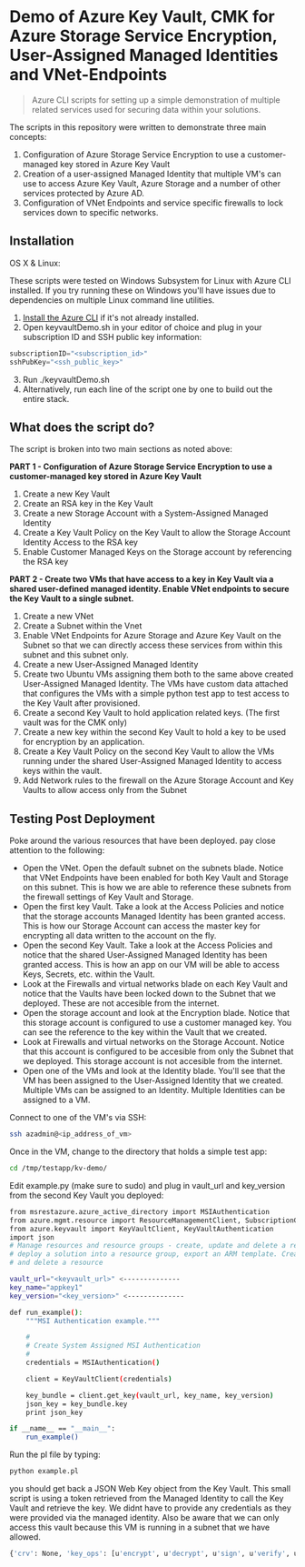 # Demo of Azure Key Vault, CMK for Azure Storage Service Encryption, User-Assigned Managed Identities and VNet-Endpoints
> Azure CLI scripts for setting up a simple demonstration of multiple related services used for securing data within your solutions.

The scripts in this repository were written to demonstrate three main concepts:

1. Configuration of Azure Storage Service Encryption to use a customer-managed key stored in Azure Key Vault
2. Creation of a user-assigned Managed Identity that multiple VM's can use to access Azure Key Vault, Azure Storage and a number of other services protected by Azure AD.
3. Configuration of VNet Endpoints and service specific firewalls to lock services down to specific networks.

## Installation

OS X & Linux:

These scripts were tested on Windows Subsystem for Linux with Azure CLI installed.
If you try running these on Windows you'll have issues due to dependencies on multiple Linux command line utilities.

1. [Install the Azure CLI](https://docs.microsoft.com/en-us/cli/azure/install-azure-cli-apt?view=azure-cli-latest) if it's not already installed.
2. Open keyvaultDemo.sh in your editor of choice and plug in your subscription ID and SSH public key information:

```py
subscriptionID="<subscription_id>"
sshPubKey="<ssh_public_key>"
```
3. Run ./keyvaultDemo.sh
4. Alternatively, run each line of the script one by one to build out the entire stack.

## What does the script do?

The script is broken into two main sections as noted above:

**PART 1 - Configuration of Azure Storage Service Encryption to use a customer-managed key stored in Azure Key Vault**

1. Create a new Key Vault
2. Create an RSA key in the Key Vault
3. Create a new Storage Account with a System-Assigned Managed Identity
4. Create a Key Vault Policy on the Key Vault to allow the Storage Account Identity Access to the RSA key
5. Enable Customer Managed Keys on the Storage account by referencing the RSA key

**PART 2 - Create two VMs that have access to a key in Key Vault via a shared user-defined managed identity. Enable VNet endpoints to secure the Key Vault to a single subnet.**

1. Create a new VNet
2. Create a Subnet within the Vnet
3. Enable VNet Endpoints for Azure Storage and Azure Key Vault on the Subnet so that we can directly access these services from within this subnet and this subnet only.
4. Create a new User-Assigned Managed Identity
5. Create two Ubuntu VMs assigning them both to the same above created User-Assigned Managed Identity. The VMs have custom data attached that configures the VMs with a simple python test app to test access to the Key Vault after provisioned.
6. Create a second Key Vault to hold application related keys. (The first vault was for the CMK only)
7. Create a new key within the second Key Vault to hold a key to be used for encryption by an application.
8. Create a Key Vault Policy on the second Key Vault to allow the VMs running under the shared User-Assigned Managed Identity to access keys within the vault.
9. Add Network rules to the firewall on the Azure Storage Account and Key Vaults to allow access only from the Subnet

## Testing Post Deployment

Poke around the various resources that have been deployed. pay close attention to the following:
* Open the VNet. Open the default subnet on the subnets blade. Notice that VNet Endpoints have been enabled for both Key Vault and Storage on this subnet. This is how we are able to reference these subnets from the firewall settings of Key Vault and Storage.
* Open the first key Vault. Take a look at the Access Policies and notice that the storage accounts Managed Identity has been granted access. This is how our Storage Account can access the master key for encrypting all data written to the account on the fly.
* Open the second Key Vault. Take a look at the Access Policies and notice that the shared User-Assigned Managed Identity has been granted access. This is how an app on our VM will be able to access Keys, Secrets, etc. within the Vault.
* Look at the Firewalls and virtual networks blade on each Key Vault and notice that the Vaults have been locked down to the Subnet that we deployed. These are not accesible from the internet.
* Open the storage account and look at the Encryption blade. Notice that this storage account is configured to use a customer managed key. You can see the reference to the key within the Vault that we created.
* Look at  Firewalls and virtual networks on the Storage Account. Notice that this account is configured to be accesible from only the Subnet that we deployed. This storage account is not accesible from the internet.
* Open one of the VMs and look at the Identity blade. You'll see that the VM has been assigned to the User-Assigned Identity that we created. Multiple VMs can be assigned to an Identity. Multiple Identities can be assigned to a VM.

Connect to one of the VM's via SSH:

```sh
ssh azadmin@<ip_address_of_vm>
```
Once in the VM, change to the directory that holds a simple test app:

```sh
cd /tmp/testapp/kv-demo/
```
Edit example.py (make sure to sudo) and plug in vault_url and key_version from the second Key Vault you deployed:
```sh
from msrestazure.azure_active_directory import MSIAuthentication
from azure.mgmt.resource import ResourceManagementClient, SubscriptionClient
from azure.keyvault import KeyVaultClient, KeyVaultAuthentication
import json
# Manage resources and resource groups - create, update and delete a resource group,
# deploy a solution into a resource group, export an ARM template. Create, read, update
# and delete a resource

vault_url="<keyvault_url>" <--------------
key_name="appkey1"
key_version="<key_version>" <--------------

def run_example():
    """MSI Authentication example."""

    #
    # Create System Assigned MSI Authentication
    #
    credentials = MSIAuthentication()

    client = KeyVaultClient(credentials)

    key_bundle = client.get_key(vault_url, key_name, key_version)
    json_key = key_bundle.key
    print json_key

if __name__ == "__main__":
    run_example()
```
Run the pl file by typing:

```sh
python example.pl
```
you should get back a JSON Web Key object from the Key Vault. This small script is using a token retrieved from the Managed Identity to call the Key Vault and retrieve the key. We didnt have to provide any credentials as  they were provided via the managed identity. Also be aware that we can only access this vault because this VM is running in a subnet that we have allowed. 

```sh
{'crv': None, 'key_ops': [u'encrypt', u'decrypt', u'sign', u'verify', u'wrapKey', u'unwrapKey'], 'e': '\x01\x00\x01', 'kty': u'RSA', 'k': None, 'n': '\xbd\xa1\xfe\xddy:\xda\xb0\xa3\x1e\xb3\xc8^T\xc4\x02\xa3\xec\xac\x0f\x14\xe6"nY.\x17(Q\x7f\xcb\x0b\xd7ZB\xb9\x02\x98[\x16\x95Zzr\x1c_\xad\x8f\xf2\xfd\xe5\xef\xbb\xe3ks\xf8\xfd\x95|\x1a\xd9\xc5\x8f\xd1\xed\xd9t]L\xe2-\x93\xba\xab\xfa\xe1TC\xad~c+\x8b\xbc\x7fg\x00\x9d}K\xac}j{\xf0L\xa7\xf1S \xf6\xee\xf0\xcf\x8b\xe0\x11\xaf\xe0.\x87\xdfQr\xdb"\xefx\x15F\xf9\xcc\x06\\\x83\xc7X\x99\xe9\xbf\x8e\xe7\xd5\x19M\x92.|x\xa0I@X\xf3m\x7f\xa7\xb4\x8e\x81U\xc1+\\\xe3\xa6\xe1\xbe \x0e\n]\xf7+\xb1\xad:\xfdA\xd9\xcb.\x87\t\xeb\x94\xef\x06=\x04\r\x05\x81\x9f\xadx5u\xc8\xdf\x1f\x12o\x19\xf8\x10*!\x16\xe1\xc7\xc7M\x0b\xfb\n\xb1v\xd1+\x95[>q\x04\xcb"\xb0\xfdG46\xaaQ(\x9f\\\xed\xe8\xfc]g2\x86Wx\xf8\xd9\x1a\xca\xe02\xec\xa1^\xd1u\xaed\xcc\x05u\xca\x8b\x19', 'q': None, 'p': None, 'additional_properties': {}, 't': None, 'kid': u'https://rlheulkvdemo-keyvault2.vault.azure.net/keys/appkey1/66f96e4342eb413f9c8ad08bd2190ae1', 'qi': None, 'x': None, 'dq': None, 'y': None, 'dp': None, 'd': None}
```
